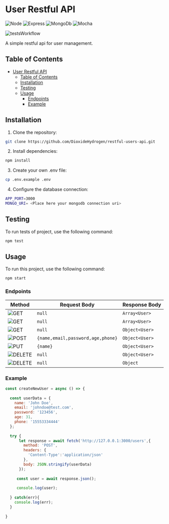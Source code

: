 # User Restful API

![Node](https://img.shields.io/badge/Node%20js-339933?style=for-the-badge&logo=nodedotjs&logoColor=white
) ![Express](https://img.shields.io/badge/Express%20js-000000?style=for-the-badge&logo=express&logoColor=white
) ![MongoDb](https://img.shields.io/badge/MongoDB-4EA94B?style=for-the-badge&logo=mongodb&logoColor=white
) ![Mocha](https://img.shields.io/badge/Mocha-8D6748?style=for-the-badge&logo=Mocha&logoColor=white
)

![testsWorkflow](https://github.com/DioxideHydrogen/restful-users-api/actions/workflows/runTests.yml/badge.svg)

A simple restful api for user management.

## Table of Contents
- [User Restful API](#user-restful-api)
	- [Table of Contents](#table-of-contents)
	- [Installation](#installation)
	- [Testing](#testing)
	- [Usage](#usage)
		- [Endpoints](#endpoints)
		- [Example](#example)

## Installation
1. Clone the repository:
```bash
git clone https://github.com/DioxideHydrogen/restful-users-api.git
```
2. Install dependencies:
```bash
npm install
```
3. Create your own .env file:
```bash
cp .env.example .env
```
4. Configure the database connection:
```bash
APP_PORT=3000
MONGO_URI= <Place here your mongodb connection uri>
```

## Testing
To run tests of project, use the following command:
```bash
npm test
```

## Usage
To run this project, use the following command:
```bash
npm start
```

### Endpoints

|Method|Request Body|Response Body|
|-|-|-|
| ![GET](https://img.shields.io/badge/GET-\/users-a?color=purple)|`null`| `Array<User>`|
| ![GET](https://img.shields.io/badge/GET-\/users/removeds-a?color=purple)|`null`| `Array<User>`|
| ![GET](https://img.shields.io/badge/GET-\/users/:id-a?color=purple)|`null`| `Object<User>`|
| ![POST](https://img.shields.io/badge/POST-\/users-a?color=whitegreen)|`{name,email,password,age,phone}`| `Object<User>`|
| ![PUT](https://img.shields.io/badge/PUT-\/users/:id-a?color=orange)|`{name}`| `Object<User>`|
| ![DELETE](https://img.shields.io/badge/DELETE-\/users/:id-a?color=red)|`null`| `Object<User>`|
| ![DELETE](https://img.shields.io/badge/DELETE-\/users/all-a?color=red)|`null`| `Object`|

### Example

```javascript
const createNewUser = async () => {
    
  const userData = {
    name: 'John Doe',
    email: 'johndoe@test.com',
    password: '123456',
    age: 31,
    phone: '15553334444'
  };
  
  try {
      let response = await fetch('http://127.0.0.1:3000/users',{
        method: 'POST',
        headers: {
          'Content-Type':'application/json'
        },
        body: JSON.stringify(userData)
      });
      
     const user = await response.json();
    
     console.log(user);
    
  } catch(err){
    console.log(err);
  }
  
}
```
